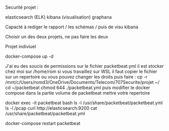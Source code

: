 Securité projet :

elasticsearch (ELK)
kibana (visualisation)
graphana

Capacté à rediger le rapport / les schémas / puis de visu kibana

Choisir un des deux projets, ne pas faire les deux

Projet indiviuel



docker-compose up -d

J'ai eu des soucis de permissions sur le fichier packetbeat.yml
il est stocker chez moi sur /home/rom
si vous travaillez sur WSL il faut copier le fichier sur un repertoire ou vous pouvez changer les droits
puis faire : 
cp -r /mnt/c/Users/romd3/OneDrive/Documents/Telecom/707Securite/projet ~/
cd ~/packetbeat
chmod 644 ./packetbeat.yml
puis modifier le docker compose dans la partie volume de packetbeat mettre votre repertoire


docker exec -it packetbeat bash
ls -l /usr/share/packetbeat/packetbeat.yml
ls -l /pcap
curl http://elasticsearch:9200
cat /usr/share/packetbeat/packetbeat.yml

docker-compose restart packetbeat